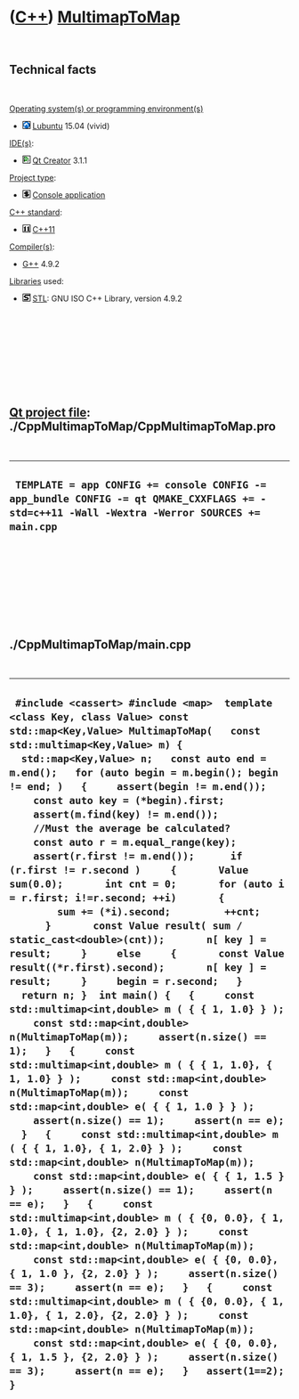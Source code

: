 
 

 

 

 

 

([C++](Cpp.md)) [MultimapToMap](CppMultimapToMap.md)
======================================================

 

Technical facts
---------------

 

[Operating system(s) or programming environment(s)](CppOs.md)

-   ![Lubuntu](PicLubuntu.png) [Lubuntu](CppLubuntu.md) 15.04 (vivid)

[IDE(s)](CppIde.md):

-   ![Qt Creator](PicQtCreator.png) [Qt Creator](CppQtCreator.md) 3.1.1

[Project type](CppQtProjectType.md):

-   ![console](PicConsole.png) [Console
    application](CppConsoleApplication.md)

[C++ standard](CppStandard.md):

-   ![C++11](PicCpp11.png) [C++11](Cpp11.md)

[Compiler(s)](CppCompiler.md):

-   [G++](CppGpp.md) 4.9.2

[Libraries](CppLibrary.md) used:

-   ![STL](PicStl.png) [STL](CppStl.md): GNU ISO C++ Library, version
    4.9.2

 

 

 

 

 

[Qt project file](CppQtProjectFile.md): ./CppMultimapToMap/CppMultimapToMap.pro
--------------------------------------------------------------------------------

 

  ----------------------------------------------------------------------------------------------------------------------------------------------
  ` TEMPLATE = app CONFIG += console CONFIG -= app_bundle CONFIG -= qt QMAKE_CXXFLAGS += -std=c++11 -Wall -Wextra -Werror SOURCES += main.cpp`
  ----------------------------------------------------------------------------------------------------------------------------------------------

 

 

 

 

 

./CppMultimapToMap/main.cpp
---------------------------

 

  ----------------------------------------------------------------------------------------------------------------------------------------------------------------------------------------------------------------------------------------------------------------------------------------------------------------------------------------------------------------------------------------------------------------------------------------------------------------------------------------------------------------------------------------------------------------------------------------------------------------------------------------------------------------------------------------------------------------------------------------------------------------------------------------------------------------------------------------------------------------------------------------------------------------------------------------------------------------------------------------------------------------------------------------------------------------------------------------------------------------------------------------------------------------------------------------------------------------------------------------------------------------------------------------------------------------------------------------------------------------------------------------------------------------------------------------------------------------------------------------------------------------------------------------------------------------------------------------------------------------------------------------------------------------------------------------------------------------------------------------------------------------------------------------------------------------------------------------------------------------------------------------------------------------------------------------------------------------------------------------------------------------------------------------------------------------------------------------------------------------------
  ` #include <cassert> #include <map>  template <class Key, class Value> const std::map<Key,Value> MultimapToMap(   const std::multimap<Key,Value> m) {   std::map<Key,Value> n;   const auto end = m.end();   for (auto begin = m.begin(); begin != end; )   {     assert(begin != m.end());     const auto key = (*begin).first;     assert(m.find(key) != m.end());      //Must the average be calculated?     const auto r = m.equal_range(key);     assert(r.first != m.end());      if (r.first != r.second )     {       Value sum(0.0);       int cnt = 0;       for (auto i = r.first; i!=r.second; ++i)       {         sum += (*i).second;         ++cnt;       }       const Value result( sum / static_cast<double>(cnt));       n[ key ] = result;     }     else     {       const Value result((*r.first).second);       n[ key ] = result;     }     begin = r.second;   }   return n; }  int main() {   {     const std::multimap<int,double> m ( { { 1, 1.0} } );     const std::map<int,double> n(MultimapToMap(m));     assert(n.size() == 1);   }   {     const std::multimap<int,double> m ( { { 1, 1.0}, { 1, 1.0} } );     const std::map<int,double> n(MultimapToMap(m));     const std::map<int,double> e( { { 1, 1.0 } } );     assert(n.size() == 1);     assert(n == e);   }   {     const std::multimap<int,double> m ( { { 1, 1.0}, { 1, 2.0} } );     const std::map<int,double> n(MultimapToMap(m));     const std::map<int,double> e( { { 1, 1.5 } } );     assert(n.size() == 1);     assert(n == e);   }   {     const std::multimap<int,double> m ( { {0, 0.0}, { 1, 1.0}, { 1, 1.0}, {2, 2.0} } );     const std::map<int,double> n(MultimapToMap(m));     const std::map<int,double> e( { {0, 0.0}, { 1, 1.0 }, {2, 2.0} } );     assert(n.size() == 3);     assert(n == e);   }   {     const std::multimap<int,double> m ( { {0, 0.0}, { 1, 1.0}, { 1, 2.0}, {2, 2.0} } );     const std::map<int,double> n(MultimapToMap(m));     const std::map<int,double> e( { {0, 0.0}, { 1, 1.5 }, {2, 2.0} } );     assert(n.size() == 3);     assert(n == e);   }   assert(1==2); }`
  ----------------------------------------------------------------------------------------------------------------------------------------------------------------------------------------------------------------------------------------------------------------------------------------------------------------------------------------------------------------------------------------------------------------------------------------------------------------------------------------------------------------------------------------------------------------------------------------------------------------------------------------------------------------------------------------------------------------------------------------------------------------------------------------------------------------------------------------------------------------------------------------------------------------------------------------------------------------------------------------------------------------------------------------------------------------------------------------------------------------------------------------------------------------------------------------------------------------------------------------------------------------------------------------------------------------------------------------------------------------------------------------------------------------------------------------------------------------------------------------------------------------------------------------------------------------------------------------------------------------------------------------------------------------------------------------------------------------------------------------------------------------------------------------------------------------------------------------------------------------------------------------------------------------------------------------------------------------------------------------------------------------------------------------------------------------------------------------------------------------------

 

 

 

 

 

 

